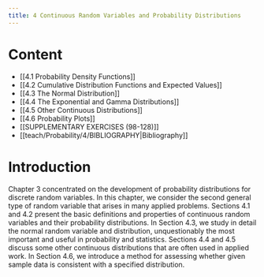 ```yaml
---
title: 4 Continuous Random Variables and Probability Distributions
---
```

# Content
- [[4.1 Probability Density Functions]]
- [[4.2 Cumulative Distribution Functions and Expected Values]]
- [[4.3 The Normal Distribution]]
- [[4.4 The Exponential and Gamma Distributions]]
- [[4.5 Other Continuous Distributions]]
- [[4.6 Probability Plots]]
- [[SUPPLEMENTARY EXERCISES (98-128)]]
- [[teach/Probability/4/BIBLIOGRAPHY|Bibliography]]
# Introduction
Chapter 3 concentrated on the development of probability distributions for discrete random variables. 
In this chapter, we consider the second general type of random variable that arises in many applied problems. 
Sections 4.1 and 4.2 present the basic definitions and properties of continuous random variables and their probability distributions. 
In Section 4.3, we study in detail the normal random variable and distribution, unquestionably the most important and useful in probability and statistics. Sections 4.4 and 4.5 discuss some other continuous distributions that are often used in applied work. In Section 4.6, we introduce a method for assessing whether given sample data is consistent with a specified distribution. 